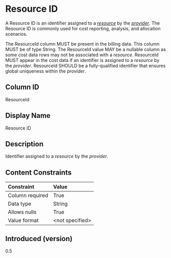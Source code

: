 # Resource ID

A Resource ID is an identifier assigned to a [*resource*](#glossary:resource) by the [*provider*](#glossary:provider). The Resource ID is commonly used for cost
reporting, analysis, and allocation scenarios.

The ResourceId column MUST be present in the billing data. This column MUST be of type String. The ResourceId value
MAY be a nullable column as some cost data rows may not be associated with a *resource*. ResourceId MUST appear in the
cost data if an identifier is assigned to a *resource* by the *provider*. ResourceId SHOULD be a fully-qualified
identifier that ensures global uniqueness within the *provider*.

## Column ID

ResourceId

## Display Name

Resource ID

## Description

Identifier assigned to a *resource* by the *provider*.

## Content Constraints

| Constraint      | Value           |
|:----------------|:----------------|
| Column required | True            |
| Data type       | String          |
| Allows nulls    | True            |
| Value format    | \<not specified> |

## Introduced (version)

0.5

